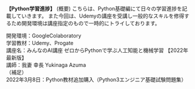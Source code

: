 **【Python学習進捗】**
(概要)
こちらは、Python基礎編にて日々の学習進捗を記載していきます。
また今回は、Udemyの講座を受講し一般的なスキルを修得するため開発環境は講座指定のもので一時的にトライしております。　　

開発環境：GoogleColaboratory<br/>
学習教材：Udemy、Progate<br/>
講座名：みんなのAI講座 ゼロからPythonで学ぶ人工知能と機械学習 【2022年最新版】<br/>
講師：我妻 幸長 Yukinaga Azuma<br/>
（補足）<br/>
2022年3月8日：Python教材追加購入（Python3エンジニア基礎試験問題集）
